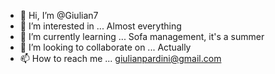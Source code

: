 - 👋 Hi, I’m @Giulian7
- 👀 I’m interested in ... Almost everything
- 🌱 I’m currently learning ... Sofa management, it's a summer 
- 💞️ I’m looking to collaborate on ... Actually 
- 📫 How to reach me ... giulianpardini@gmail.com

<!---
Giulian7/Giulian7 is a ✨ special ✨ repository because its `README.md` (this file) appears on your GitHub profile.
You can click the Preview link to take a look at your changes.
--->
